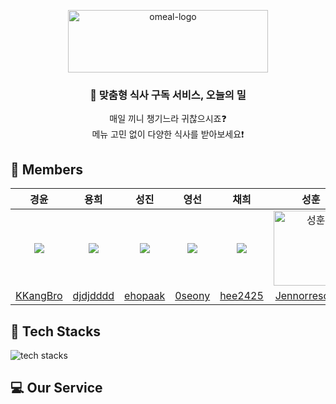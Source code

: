 <p align="center">
    <img src="https://github.com/shinhan-academy-teams/omeal/assets/80742079/42123935-dd60-47e2-9d33-858fa8758e91" alt="omeal-logo" width="320" height="100">
</p>

### <div align="center">🍝 맞춤형 식사 구독 서비스, 오늘의 밀</div>
<div align="center">
매일 끼니 챙기느라 귀찮으시죠❓<br/>
메뉴 고민 없이 다양한 식사를 받아보세요❗️
</div>

## 💑 Members
|                   경윤                    |                      용희                       |                     성진                      |                   영선                    |                    채희                    |                  성훈                   |
| :------------------------------------------: | :------------------------------------------------: | :----------------------------------------------: | :------------------------------------------: | :--------------------------------------------: | :-----------------------------------------: |
| ![](https://github.com/KKangBro.png?size=120) | ![](https://github.com/djdjdddd.png?size=120) | ![](https://github.com/ehopaak.png?size=120) | ![](https://github.com/0seony.png?size=120) | ![](https://github.com/hee2425.png?size=120) | <img src="https://avatars.githubusercontent.com/u/117874399?v=4" width=120px alt="성훈"/> |
|  [KKangBro](https://github.com/KKangBro)  |  [djdjdddd](https://github.com/djdjdddd)  |  [ehopaak](https://github.com/ehopaak)  |  [0seony](https://github.com/0seony)  |  [hee2425](https://github.com/hee2425)  |  [Jennorresothie](https://github.com/Jennorresothie)  |

## 🔨 Tech Stacks
<img src="https://github.com/shinhan-academy-teams/omeal/assets/80742079/79cf3c3c-1a90-4a61-88d8-61b610929194" alt="tech stacks">

## 💻 Our Service
